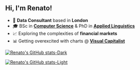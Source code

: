 ## Hi, I'm Renato!

- 👋 **Data Consultant** based in **London**  
- 🎓 BSc in [**Computer Science**](https://uniri.hr/en/home/) & PhD in [**Applied Linguistics**](https://www.essex.ac.uk/)
- 📈 Exploring the complexities of **financial markets**  
- 📊 Getting overexcited with charts @ [**Visual Capitalist**](https://www.visualcapitalist.com/)  
  
[![Renato's GitHub stats-Dark](https://github-readme-stats.vercel.app/api?username=pavlekovic&show_icons=true&theme=dark&rank_icon=github&custom_title=Renato%27s%20GitHub%20Stats#gh-dark-mode-only)](https://github.com/pavlekovic/github-readme-stats#gh-dark-mode-only)

[![Renato's GitHub stats-Light](https://github-readme-stats.vercel.app/api?username=pavlekovic&show_icons=true&theme=default&rank_icon=github&custom_title=Renato%27s%20GitHub%20Stats#gh-light-mode-only)](https://github.com/pavlekovic/github-readme-stats#gh-light-mode-only)

<!--
**pavlekovic/pavlekovic** is a ✨ _special_ ✨ repository because its `README.md` (this file) appears on your GitHub profile.

Here are some ideas to get you started:

- 🔭 I’m currently working on ...
- 🌱 I’m currently learning ...
- 👯 I’m looking to collaborate on ...
- 🤔 I’m looking for help with ...
- 💬 Ask me about ...
- 📫 How to reach me: ...
- 😄 Pronouns: ...
- ⚡ Fun fact: ...
-->
